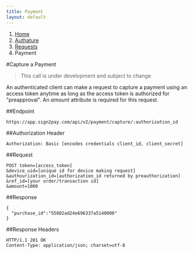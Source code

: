 ```yaml
---
title: Payment
layout: default
---
```


<ol class="breadcrumb">
  <li><a href="/">Home</a></li>
  <li><a href="/authature">Authature</a></li>
  <li><a href="/authature/requests/index.html">Requests</a></li>
  <li>Payment</li>
</ol>

#Capture a Payment

> This call is under development and subject to change

An authenticated client can make a request to capture a payment using an access token anytime as long as the access token is authorized for "preapproval". An *amount* attribute is required for this request.

##Endpoint

    https://app.sign2pay.com/api/v2/payment/capture/:authorization_id

##Authorization Header

    Authorization: Basic [encodes credentials client_id, client_secret]

##Request

    POST token=[access_token]
    &device_uid=[unique id for device making request]
    &authourization_id=[authorization_id returned by preauthorization]
    &ref_id=[your order/transaction id]
    &amount=1000

##Response

    {
      "purchase_id":"55802ad24e696337a5140000"
    }

##Response Headers

    HTTP/1.1 201 OK
    Content-Type: application/json; charset=utf-8